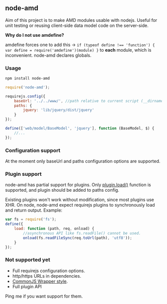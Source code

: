 ## node-amd

Aim of this project is to make AMD modules usable with nodejs. Useful for unit testing or reusing client-side data model code on the server-side.

**Why do I not use amdefine?**

amdefine forces one to add this -> `if (typeof define !== 'function') { var define = require('amdefine')(module) }` to **each** module, which is inconvenient. node-amd declares globals.

### Usage
```bash
npm install node-amd
```

```js
require('node-amd');

requirejs.config({
    baseUrl: '../../www/', //path relative to current script (__dirname).
    paths: {
        jquery: 'lib/jquery/dist/jquery'
    }
});

define(['web/model/BaseModel', 'jquery'], function (BaseModel, $) {
    //...
});
```

### Configuration support

At the moment only baseUrl and paths configuration options are supported.

### Plugin support

node-amd has partial support for plugins. Only [plugin.load()](http://requirejs.org/docs/plugins.html#apiload) function is supported, and
plugin should be added to paths config.

Existing plugins won't work without modification, since most plugins use XHR. On node, node-amd expect requirejs plugins to synchronously load and return output. Example:

```js
var fs = require('fs');
define({
    load: function (path, req, onload) {
        //asynchronous API like fs.readFile() cannot be used.
        onload(fs.readFileSync(req.toUrl(path), 'utf8'));
    }
});
```

### Not supported yet

- Full requirejs configuration options.
- http/https URLs in dependencies.
- [CommonJS Wrapper style](http://requirejs.org/docs/api.html#cjsmodule).
- Full plugin API

Ping me if you want support for them.
